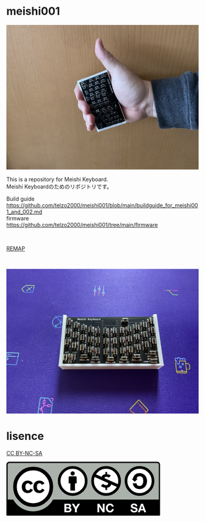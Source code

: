 # meishi001

![](img/img00001.jpg)

This is a repository for Meishi Keyboard.
<br>
Meishi Keyboardのためのリポジトリです。
<br>

Build guide
<br>
https://github.com/telzo2000/meishi001/blob/main/buildguide_for_meishi001_and_002.md
<br>
firmware
<br>
https://github.com/telzo2000/meishi001/tree/main/firmware

<br>

[REMAP](https://remap-keys.app/catalog/LnDFLEBLKVYKpWCBQks4)

<br>

![](img/img00004.jpg)

# lisence

[CC BY-NC-SA](https://creativecommons.org/licenses/by-nc-sa/4.0/deed.ja)

![](img/by-nc-sa.png)